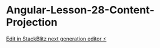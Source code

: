 # Angular-Lesson-28-Content-Projection

[Edit in StackBlitz next generation editor ⚡️](https://stackblitz.com/~/github.com/dsoto1111/Angular-Lesson-28-Content-Projection)